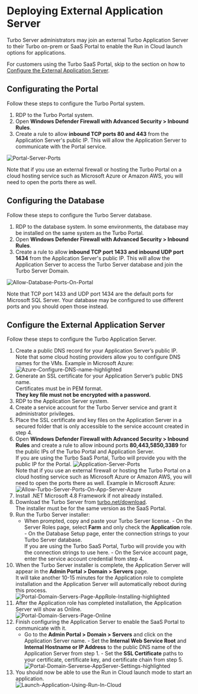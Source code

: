 # Deploying External Application Server

Turbo Server administrators may join an external Turbo Application Server to their Turbo on-prem or SaaS Portal to enable the Run in Cloud launch options for applications.

For customers using the Turbo SaaS Portal, skip to the section on how to [Configure the External Application Server](deploying-external-application-server#configure-the-external-application-server).

## Configurating the Portal

Follow these steps to configure the Turbo Portal system.

1. RDP to the Turbo Portal system.
2. Open **Windows Defender Firewall with Advanced Security > Inbound Rules**.
3. Create a rule to allow **inbound TCP ports 80 and 443** from the Application Server's public IP. This will allow the Application Server to communicate with the Portal service.

![Portal-Server-Ports](/images/portal-server-ports.png)

Note that if you use an external firewall or hosting the Turbo Portal on a cloud hosting service such as Microsoft Azure or Amazon AWS, you will need to open the ports there as well.

## Configuring the Database

Follow these steps to configure the Turbo Server database.

1. RDP to the database system. In some environments, the database may be installed on the same system as the Turbo Portal.
2. Open **Windows Defender Firewall with Advanced Security > Inbound Rules**.
3. Create a rule to allow **inbound TCP port 1433 and inbound UDP port 1434** from the Application Server's public IP. This will allow the Application Server to access the Turbo Server database and join the Turbo Server Domain.

![Allow-Database-Ports-On-Portal](/images/allow-database-ports-on-portal.png)

Note that TCP port 1433 and UDP port 1434 are the default ports for Microsoft SQL Server. Your database may be configured to use different ports and you should open those instead.

## Configure the External Application Server

Follow these steps to configure the Turbo Application Server.

1. Create a public DNS record for your Application Server’s public IP.  
   Note that some cloud hosting providers allow you to configure DNS names for the VMs. Example in Microsoft Azure:
   ![Azure-Configure-DNS-name-highlighted](/images/azure-configure-dns-name-highlighted.png)
2. Generate an SSL certificate for your Application Server’s public DNS name.  
   Certificates must be in PEM format.  
   **They key file must not be encrypted with a password.**
3. RDP to the Application Server system.
4. Create a service account for the Turbo Server service and grant it administrator privileges.
5. Place the SSL certificate and key files on the Application Server in a secured folder that is only accessible to the service account created in step 4.
6. Open **Windows Defender Firewall with Advanced Security > Inbound Rules** and create a rule to allow inbound ports **80,443,5850,3389** for the public IPs of the Turbo Portal and Application Server.  
   If you are using the Turbo SaaS Portal, Turbo will provide you with the public IP for the Portal.
   ![Application-Server-Ports](/images/application-server-ports.png)  
   Note that if you use an external firewall or hosting the Turbo Portal on a cloud hosting service such as Microsoft Azure or Amazon AWS, you will need to open the ports there as well. Example in Microsoft Azure:
   ![Allow-Turbo-Server-Ports-On-App-Server-Azure](/images/allow-turbo-server-ports-on-app-server-azure.png)
7. Install .NET Microsoft 4.8 Framework if not already installed.
8. Download the Turbo Server from [turbo.net/download](https://turbo.net/download).  
   The installer must be for the same version as the SaaS Portal.
9. Run the Turbo Server installer:  
    - When prompted, copy and paste your Turbo Server license. - On the Server Roles page, select **Farm** and only check the **Application** role. - On the Database Setup page, enter the connection strings to your Turbo Server database.  
   If you are using the Turbo SaaS Portal, Turbo will provide you with the connection strings to use here. - On the Service account page, enter the service account credential from step 4.
10. When the Turbo Server installer is complete, the Application Server will appear in the **Admin Portal > Domain > Servers** page.  
    It will take another 10-15 minutes for the Application role to complete installation and the Application Server will automatically reboot during this process.  
    ![Portal-Domain-Servers-Page-AppRole-Installing-highlighted](/images/portal-domain-servers-page-approle-installing-highlighted.png)
11. After the Application role has completed installation, the Application Server will show as Online.  
    ![Portal-Domain-Servers-Page-Online](/images/portal-domain-servers-page-online.png)
12. Finish configuring the Application Server to enable the SaaS Portal to communicate with it.  
     - Go to the **Admin Portal > Domain > Servers** and click on the Application Server name. - Set the **Internal Web Service Root** and **Internal Hostname or IP Address** to the public DNS name of the Application Server from step 1. - Set the **SSL Certificate** paths to your certificate, certificate key, and certificate chain from step 5.
    ![Portal-Domain-Serverse-AppServer-Settings-highlighted](/images/portal-domain-serverse-appserver-settings-highlighted.png)
13. You should now be able to use the Run in Cloud launch mode to start an application.  
    ![Launch-Application-Using-Run-In-Cloud](/images/launch-application-using-run-in-cloud.png)
